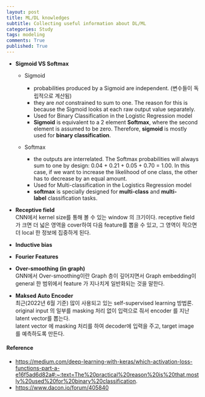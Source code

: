 ```yaml
---
layout: post
title: ML/DL knowledges
subtitle: Collecting useful information about DL/ML
categories: Study
tags: modeling
comments: True
published: True
---
```


<!-- #### Sigmoid VS Softmax  -->
- <b> Sigmoid VS Softmax </b>
    - Sigmoid 
        - probabilities produced by a Sigmoid are independent. (변수들이 독립적으로 계산됨) <br>
        - they are *not* constrained to sum to one. The reason for this is because the Sigmoid looks at each raw output value separately. <br>
        - Used for Binary Classification in the Logistic Regression model <br>
        - **Sigmoid** is equivalent to a 2 element **Softmax**, where the second element is assumed to be zero. Therefore, **sigmoid** is mostly used for **binary classification**.

    - Softmax 
        - the outputs are interrelated. The Softmax probabilities will always sum to one by design: 0.04 + 0.21 + 0.05 + 0.70 = 1.00. In this case, if we want to increase the likelihood of one class, the other has to decrease by an equal amount. <br>
        - Used for Multi-classification in the Logistics Regression model <br>
        - **softmax** is specially designed for **multi-class** and **multi-label** classification tasks. <br>

- <b> Receptive field </b><br>
    CNN에서 kernel size를 통해 볼 수 있는 window 의 크기이다. receptive field 가 크면 더 넓은 영역을 cover하여 다음 feature를 뽑을 수 있고, 그 영역이 작으면 더 local 한 정보에 집중하게 된다. <br>

- <b> Inductive bias </b><br>

- <b> Fourier Features </b><br>

- <b> Over-smoothing (in graph) </b><br>
    GNN에서 Over-smoothing이란 Graph 층이 깊어지면서 Graph embedding이 general 한 범위에서 feature 가 지나치게 일반화되는 것을 말한다. <br>

- <b> Maksed Auto Encoder </b><br>
    최근(2022년 6월 기준) 많이 사용되고 있는 self-supervised learning 방법론. <br>
    original input 의 일부를 masking 처리 없이 입력으로 줘서 encoder 를 지난 latent vector를 뽑는다. <br>
    latent vector 에 masking 처리를 하여 decoder에 입력을 주고, target image 를 예측하도록 만든다. <br>

<!-- #### Receptive field 
#### Inductive bias
#### Fourier Features 
#### Over-smoothing (in graph) -->

#### Reference 
- https://medium.com/deep-learning-with-keras/which-activation-loss-functions-part-a-e16f5ad6d82a#:~:text=The%20practical%20reason%20is%20that,mostly%20used%20for%20binary%20classification.
- https://www.dacon.io/forum/405840

